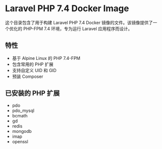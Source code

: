 # Laravel PHP 7.4 Docker Image

这个目录包含了用于构建 Laravel PHP 7.4 Docker 镜像的文件。该镜像提供了一个优化的 PHP-FPM 7.4 环境，专为运行 Laravel 应用程序而设计。

## 特性

- 基于 Alpine Linux 的 PHP 7.4-FPM
- 包含常用的 PHP 扩展
- 支持自定义 UID 和 GID
- 预装 Composer

## 已安装的 PHP 扩展

- pdo
- pdo_mysql
- bcmath
- gd
- redis
- mongodb
- imap
- openssl

